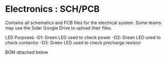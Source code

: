 # Electronics : SCH/PCB
Contains all schematics and PCB files for the electrical system. Some teams may use the Solar Google Drive to upload their files.

LED Purposes
-D1: Green LED used to check power
-D2: Green LED used to check contactor
-D3: Green LED used to check precharge resistor 

BOM attached below